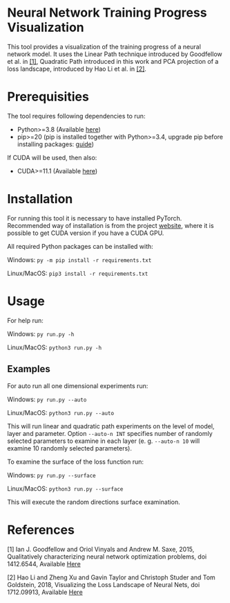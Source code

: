 # Neural Network Training Progress Visualization
This tool provides a visualization of the training progress of a neural network model. It uses the Linear Path 
technique introduced by Goodfellow et al. in  [[1]](#1), Quadratic Path introduced in this work and PCA projection 
of a loss landscape, introduced by Hao Li et al. in [[2]](#2).

# Prerequisities
The tool requires following dependencies to run:
- Python>=3.8 (Available [here](https://www.python.org/downloads/))
- pip>=20 (pip is installed together with Python>=3.4, upgrade pip before installing packages: [guide](https://pip.pypa.io/en/stable/installing/))

If CUDA will be used, then also:
- CUDA>=11.1 (Available [here](https://developer.nvidia.com/cuda-downloads))

# Installation
For running this tool it is necessary to have installed PyTorch. Recommended way of installation is from the project 
[website](https://pytorch.org/get-started/locally/), where it is possible to get CUDA version if you have a CUDA GPU.

All required Python packages can be installed with: 

Windows:
```py -m pip install -r requirements.txt```

Linux/MacOS: ```pip3 install -r requirements.txt```

# Usage
For help run:

Windows: ```py run.py -h```

Linux/MacOS: ```python3 run.py -h```

## Examples
For auto run all one dimensional experiments run:

Windows: ```py run.py --auto```

Linux/MacOS: ```python3 run.py --auto```

This will run linear and quadratic path experiments on the level of model, layer and parameter. Option ```--auto-n INT``` 
specifies number of randomly selected parameters to examine in each layer (e. g. ```--auto-n 10``` will examine 10 
randomly selected parameters). 

To examine the surface of the loss function run:

Windows: ```py run.py --surface```

Linux/MacOS: ```python3 run.py --surface```

This will execute the random directions surface examination.

# References
<a id="1">[1]</a>
Ian J. Goodfellow and Oriol Vinyals and Andrew M. Saxe, 2015,
Qualitatively characterizing neural network optimization problems,
doi 1412.6544,
Available [Here](https://arxiv.org/abs/1412.6544)

<a id="2">[2]</a>
Hao Li and Zheng Xu and Gavin Taylor and Christoph Studer and Tom Goldstein, 2018,
Visualizing the Loss Landscape of Neural Nets,
doi 1712.09913,
Available [Here](https://arxiv.org/abs/1712.09913)
